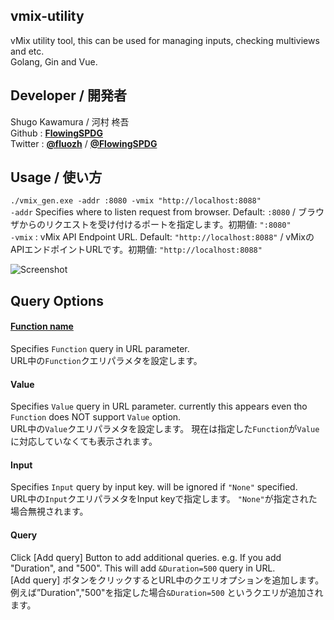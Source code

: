 ## vmix-utility
vMix utility tool, this can be used for managing inputs, checking multiviews and etc.  
Golang, Gin and Vue.  

## Developer / 開発者
Shugo Kawamura / 河村 柊吾  
Github : [**FlowingSPDG**](http://github.com/FlowingSPDG)  
Twitter : [**@fluozh**](http://twitter.com/fluozh) / [**@FlowingSPDG**](http://twitter.com/FlowingSPDG)

## Usage / 使い方
``./vmix_gen.exe -addr :8080 -vmix "http://localhost:8088" ``  
``-addr`` Specifies where to listen request from browser. Default: `:8080` / ブラウザからのリクエストを受け付けるポートを指定します。初期値: `":8080"`  
``-vmix`` : vMix API Endpoint URL. Default: `"http://localhost:8088"` / vMixのAPIエンドポイントURLです。初期値: `"http://localhost:8088"`

![Screenshot](https://user-images.githubusercontent.com/30292185/88998385-d859b180-d32c-11ea-8c12-3b303ff48545.png "Screenshot")  

## Query Options
#### [Function name](https://www.vmix.com/help24/index.htm?WebScripting.html)
Specifies `Function` query in URL parameter.  
URL中の`Function`クエリパラメタを設定します。  
#### Value
Specifies `Value` query in URL parameter. currently this appears even tho `Function` does NOT support `Value` option.  
URL中の`Value`クエリパラメタを設定します。 現在は指定した`Function`が`Value`に対応していなくても表示されます。  
#### Input
Specifies `Input` query by input key. will be ignored if `"None"` specified.  
URL中の`Input`クエリパラメタをInput keyで指定します。 `"None"`が指定された場合無視されます。  
#### Query
Click [Add query] Button to add additional queries. e.g. If you add "Duration", and "500". This will add ``&Duration=500`` query in URL.  
[Add query] ボタンをクリックするとURL中のクエリオプションを追加します。 例えば”Duration","500"を指定した場合``&Duration=500`` というクエリが追加されます。
